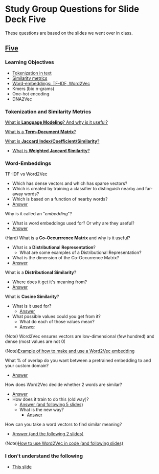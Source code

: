 # Study Group Questions for Slide Deck Five
These questions are based on the slides we went over in class.

## [Five](https://docs.google.com/presentation/d/1d8-Yuped-SUHB-hi3-PCCSjzvntMtECClr4slO7e3eE/edit#slide=id.gbe3701c345_0_60)

### Learning Objectives
* [Tokenization in text](#tokenization-and-similarity-metrics)
* [Similarity metrics](#tokenization-and-similarity-metrics)
* [Word-embeddings: TF-IDF, Word2Vec](#word-embeddings)
* Kmers (bio n-grams)
* One-hot encoding
* DNA2Vec


### Tokenization and Similarity Metrics

[What is **Language Modeling**? And why is it useful?](https://docs.google.com/presentation/d/1d8-Yuped-SUHB-hi3-PCCSjzvntMtECClr4slO7e3eE/edit#slide=id.g20805386c74_0_613)

[What is a **Term-Document Matrix**?](https://docs.google.com/presentation/d/1d8-Yuped-SUHB-hi3-PCCSjzvntMtECClr4slO7e3eE/edit#slide=id.gbd4865de7f_0_506)

[What is **Jaccard Index/Coefficient/Similarity**?](https://docs.google.com/presentation/d/1d8-Yuped-SUHB-hi3-PCCSjzvntMtECClr4slO7e3eE/edit#slide=id.gbd4865de7f_0_962)
* [What is **Weighted Jaccard Similarity**?](https://docs.google.com/presentation/d/1d8-Yuped-SUHB-hi3-PCCSjzvntMtECClr4slO7e3eE/edit#slide=id.g20805386c74_0_608)

### Word-Embeddings

TF-IDF vs Word2Vec
* Which has dense vectors and which has sparse vectors?
* Which is created by training a classifier to distinguish nearby and far-away words?
* Which is based on a function of nearby words?
* [Answer](https://docs.google.com/presentation/d/1d8-Yuped-SUHB-hi3-PCCSjzvntMtECClr4slO7e3eE/edit#slide=id.gbd4865de7f_0_496)

Why is it called an "*embedding*"?
* What is word embeddings used for? Or why are they useful?
* [Answer](https://docs.google.com/presentation/d/1d8-Yuped-SUHB-hi3-PCCSjzvntMtECClr4slO7e3eE/edit#slide=id.gbd4865de7f_0_1026)


(Hard)
What is a **Co-Occurrrence Matrix** and why is it useful?
* What is a **Distributional Representation**?
    * What are some examples of a Distributional Representation?
* What is the dimension of the Co-Occurrence Matrix?
* [Answer](https://docs.google.com/presentation/d/1d8-Yuped-SUHB-hi3-PCCSjzvntMtECClr4slO7e3eE/edit#slide=id.gb570f567eb_0_14)


What is a **Distributional Similarity**?
* Where does it get it's meaning from?
* [Answer](https://docs.google.com/presentation/d/1d8-Yuped-SUHB-hi3-PCCSjzvntMtECClr4slO7e3eE/edit#slide=id.g20888ddd21f_0_19)


What is **Cosine Similarity**?
* What is it used for?
    * [Answer](https://docs.google.com/presentation/d/1d8-Yuped-SUHB-hi3-PCCSjzvntMtECClr4slO7e3eE/edit#slide=id.gbd4865de7f_0_556)
* What possible values could you get from it? 
    * What do each of those values mean?
    * [Answer](https://docs.google.com/presentation/d/1d8-Yuped-SUHB-hi3-PCCSjzvntMtECClr4slO7e3eE/edit#slide=id.gbd4865de7f_0_569)


(Note) Word2Vec ensures vectors are low-dimensional (few hundred) and dense (most values are not 0)


(Note)[Example of how to make and use a Word2Vec embedding](https://docs.google.com/presentation/d/1d8-Yuped-SUHB-hi3-PCCSjzvntMtECClr4slO7e3eE/edit#slide=id.g20888ddd21f_0_32)


What % of overlap do you want between a pretrained embedding to and your custom domain?
* [Answer](https://docs.google.com/presentation/d/1d8-Yuped-SUHB-hi3-PCCSjzvntMtECClr4slO7e3eE/edit#slide=id.g20888ddd21f_0_128)


How does Word2Vec decide whether 2 words are similar?
* [Answer](https://docs.google.com/presentation/d/1d8-Yuped-SUHB-hi3-PCCSjzvntMtECClr4slO7e3eE/edit#slide=id.gbd4865de7f_0_710)
* How does it train to do this (old way)?
    * [Answer (and following 5 slides)](https://docs.google.com/presentation/d/1d8-Yuped-SUHB-hi3-PCCSjzvntMtECClr4slO7e3eE/edit#slide=id.g20805386c74_0_827)
    * What is the new way?
        * [Answer](https://docs.google.com/presentation/d/1d8-Yuped-SUHB-hi3-PCCSjzvntMtECClr4slO7e3eE/edit#slide=id.g11579432e38_2_2)


How can you take a word vectors to find similar meaning?
* [Answer (and the following 2 slides)](https://docs.google.com/presentation/d/1d8-Yuped-SUHB-hi3-PCCSjzvntMtECClr4slO7e3eE/edit#slide=id.gbd4865de7f_0_859)


(Note)[How to use Word2Vec in code (and following slides)](https://docs.google.com/presentation/d/1d8-Yuped-SUHB-hi3-PCCSjzvntMtECClr4slO7e3eE/edit#slide=id.g20888ddd21f_0_153)




### I don't understand the following
* [This slide](https://docs.google.com/presentation/d/1d8-Yuped-SUHB-hi3-PCCSjzvntMtECClr4slO7e3eE/edit#slide=id.gbd4865de7f_0_752)